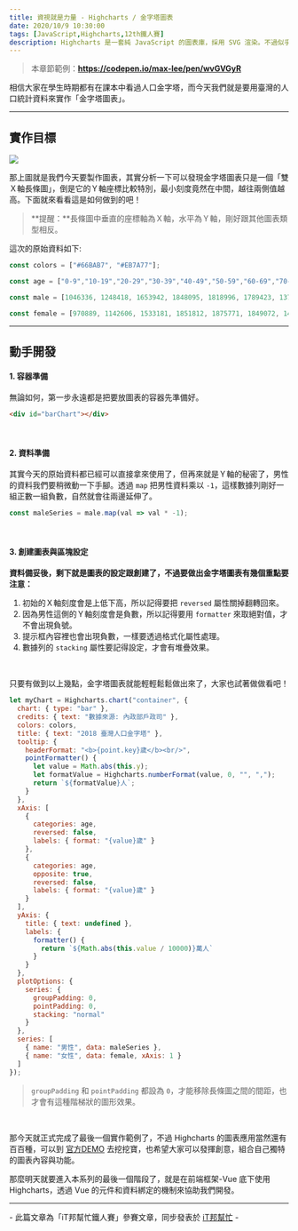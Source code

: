 ```yaml
---
title: 資視就是力量 - Highcharts / 金字塔圖表
date: 2020/10/9 10:30:00
tags: [JavaScript,Highcharts,12th鐵人賽]
description: Highcharts 是一套純 JavaScript 的圖表庫，採用 SVG 渲染。不過似乎是使用人數較少的關係，國內的相關文章寥寥可數，加上官方文件的中翻文本也是較舊的版號，所以這次希望能以一個使用過 Highcharts 的開發者角度來跟各位介紹它，希望以我的使用經驗可以讓大家認識 Highcharts 的強大功能與應用，那就先來看看它的優點與特性吧！
---
```


> 本章節範例：**https://codepen.io/max-lee/pen/wvGVGyR**

相信大家在學生時期都有在課本中看過人口金字塔，而今天我們就是要用臺灣的人口統計資料來實作「金字塔圖表」。

---

## 實作目標

<img src="/img/content/highcharts-25/pyramid.png" style="max-width: 900px;" />

<br/>

那上圖就是我們今天要製作圖表，其實分析一下可以發現金字塔圖表只是一個「雙Ｘ軸長條圖」，倒是它的Ｙ軸座標比較特別，最小刻度竟然在中間，越往兩側值越高。下面就來看看這是如何做到的吧！

> **提醒：**長條圖中垂直的座標軸為Ｘ軸，水平為Ｙ軸，剛好跟其他圖表類型相反。

這次的原始資料如下:

```javascript
const colors = ["#66BAB7", "#EB7A77"];

const age = ["0-9","10-19","20-29","30-39","40-49","50-59","60-69","70-79","80+"];

const male = [1046336, 1248418, 1653942, 1848095, 1818996, 1789423, 1376599, 594861, 339574];

const female = [970889, 1142606, 1533181, 1851812, 1875771, 1849072, 1489570, 712084, 438873];
```

---

## 動手開發

#### 1. 容器準備

無論如何，第一步永遠都是把要放圖表的容器先準備好。

```html
<div id="barChart"></div>
```

<br/>

#### 2. 資料準備

其實今天的原始資料都已經可以直接拿來使用了，但再來就是Ｙ軸的秘密了，男性的資料我們要稍微動一下手腳。透過 `map` 把男性資料乘以 `-1`，這樣數據列剛好一組正數一組負數，自然就會往兩邊延伸了。

```javascript
const maleSeries = male.map(val => val * -1);
```

<br/>

#### 3. 創建圖表與區塊設定

**資料備妥後，剩下就是圖表的設定跟創建了，不過要做出金字塔圖表有幾個重點要注意：**
1. 初始的Ｘ軸刻度會是上低下高，所以記得要把 `reversed` 屬性關掉翻轉回來。
2. 因為男性這側的Ｙ軸刻度會是負數，所以記得要用 `formatter` 來取絕對值，才不會出現負號。
3. 提示框內容裡也會出現負數，一樣要透過格式化屬性處理。
4. 數據列的 `stacking` 屬性要記得設定，才會有堆疊效果。

<br/>

只要有做到以上幾點，金字塔圖表就能輕輕鬆鬆做出來了，大家也試著做做看吧！

```javascript
let myChart = Highcharts.chart("container", {
  chart: { type: "bar" },
  credits: { text: "數據來源: 內政部戶政司" },
  colors: colors,
  title: { text: "2018 臺灣人口金字塔" },
  tooltip: {
    headerFormat: "<b>{point.key}歲</b><br/>",
    pointFormatter() {
      let value = Math.abs(this.y);
      let formatValue = Highcharts.numberFormat(value, 0, "", ",");
      return `${formatValue}人`;
    }
  },
  xAxis: [
    { 
      categories: age,
      reversed: false,
      labels: { format: "{value}歲" }
    },
    { 
      categories: age,
      opposite: true,
      reversed: false,
      labels: { format: "{value}歲" }
    }
  ],
  yAxis: {
    title: { text: undefined },
    labels: { 
      formatter() {
        return `${Math.abs(this.value / 10000)}萬人` 
      }
    }
  },
  plotOptions: {
    series: {
      groupPadding: 0,
      pointPadding: 0,
      stacking: "normal"
    }
  },
  series: [
    { name: "男性", data: maleSeries },
    { name: "女性", data: female, xAxis: 1 }
  ]
});
```

> `groupPadding` 和 `pointPadding` 都設為 `0`，才能移除長條圖之間的間距，也才會有這種階梯狀的圖形效果。

<br/>

那今天就正式完成了最後一個實作範例了，不過 Highcharts 的圖表應用當然還有百百種，可以到 [官方DEMO](https://www.highcharts.com/demo) 去挖挖寶，也希望大家可以發揮創意，組合自己獨特的圖表內容與功能。

那麼明天就要進入本系列的最後一個階段了，就是在前端框架-Vue 底下使用 Highcharts，透過 Vue 的元件和資料綁定的機制來協助我們開發。

---

\- 此篇文章為「iT邦幫忙鐵人賽」參賽文章，同步發表於 [iT邦幫忙](https://ithelp.ithome.com.tw/articles/10251181) -


